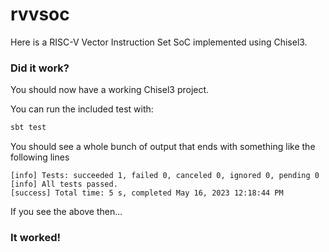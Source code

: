 # rvvsoc

Here is a RISC-V Vector Instruction Set SoC implemented using Chisel3.

### Did it work?

You should now have a working Chisel3 project.

You can run the included test with:
```sh
sbt test
```

You should see a whole bunch of output that ends with something like the following lines
```
[info] Tests: succeeded 1, failed 0, canceled 0, ignored 0, pending 0
[info] All tests passed.
[success] Total time: 5 s, completed May 16, 2023 12:18:44 PM
```
If you see the above then...

### It worked!
